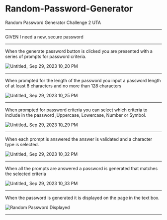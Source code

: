 # Random-Password-Generator
Random Password Generator Challenge 2 UTA 
<hr>

GIVEN I need a new, secure password
<hr>

When the generate password button is clicked you are presented with a series of prompts for password criteria.

![Untitled_ Sep 29, 2023 10_20 PM](https://github.com/Bfinch3/Random-Password-Generator/assets/144380049/cdd4bff4-295b-46f5-93fc-b05f66e9f5b5)

<hr>
 
When prompted for the length of the password you input a password length of at least 8 characters and no more than 128 characters

![Untitled_ Sep 29, 2023 10_25 PM](https://github.com/Bfinch3/Random-Password-Generator/assets/144380049/d5934cf5-bfae-4429-96cf-cdc077b34001)

<hr>

When prompted for password criteria you can select which criteria to include in the password ,Uppercase, Lowercase, Number or Symbol.

![Untitled_ Sep 29, 2023 10_29 PM](https://github.com/Bfinch3/Random-Password-Generator/assets/144380049/be88204f-c508-47e1-8e91-76e283468622)

<hr>

When each prompt is answered the answer is validated and a character type is selected.

![Untitled_ Sep 29, 2023 10_32 PM](https://github.com/Bfinch3/Random-Password-Generator/assets/144380049/8216079d-4317-41db-9eca-11d36c604452)

<hr>

When all the prompts are answered a password is generated that matches the selected criteria

![Untitled_ Sep 29, 2023 10_33 PM](https://github.com/Bfinch3/Random-Password-Generator/assets/144380049/73a192d7-dd00-4298-a724-b0834f5001fa)

<hr>

When the password is generated it is displayed on the page in the text box.

![Random Password Displayed](https://github.com/Bfinch3/Random-Password-Generator/assets/144380049/3494b9a8-f36c-42a1-9551-f890bfa476f1)

<hr>
